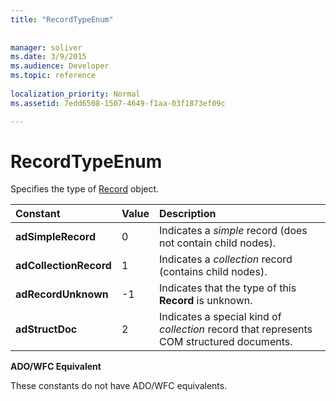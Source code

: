 ```yaml
---
title: "RecordTypeEnum"
 
 
manager: soliver
ms.date: 3/9/2015
ms.audience: Developer
ms.topic: reference
  
localization_priority: Normal
ms.assetid: 7edd6508-1507-4649-f1aa-03f1873ef09c

---
```


# RecordTypeEnum

Specifies the type of [Record](record-object-ado.md) object. 
  
|**Constant**|**Value**|**Description**|
|:-----|:-----|:-----|
|**adSimpleRecord** <br/> |0  <br/> |Indicates a  *simple*  record (does not contain child nodes).  <br/> |
|**adCollectionRecord** <br/> |1  <br/> |Indicates a  *collection*  record (contains child nodes).  <br/> |
|**adRecordUnknown** <br/> |-1  <br/> |Indicates that the type of this **Record** is unknown.  <br/> |
|**adStructDoc** <br/> |2  <br/> |Indicates a special kind of  *collection*  record that represents COM structured documents.  <br/> |
   
 **ADO/WFC Equivalent**
  
These constants do not have ADO/WFC equivalents.
  

